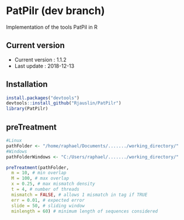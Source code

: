 # PatPilr (dev branch)
Implementation of the tools PatPil in R

## Current version
* Current version : 1.1.2
* Last update : 2018-12-13


## Installation

``` r
install.packages("devtools")
devtools::install_github("Rjauslin/PatPilr")
library(PatPilr)
```


## preTreatment


``` r
#Linux
pathFolder <- "/home/raphael/Documents/......./working_directory/"
#Windows
pathFolderWindows <- "C:/Users/raphael/......./working_directory/"

preTreatment(pathFolder,
  m = 10, # min overlap
  M = 100, # max overlap
  x = 0.25, # max mismatch density
  t = 4, # number of threads
  mismatch = FALSE, # allows 1 mismatch in tag if TRUE
  err = 0.01, # expected error
  slide = 50, # sliding window
  minlength = 60) # minimum length of sequences considered

```
